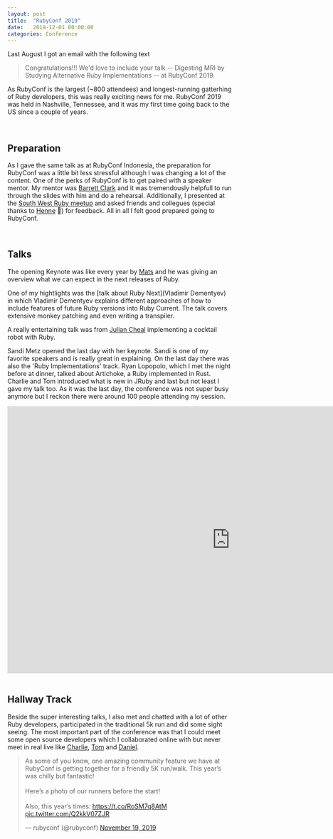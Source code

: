 ```yaml
---
layout: post
title:  "RubyConf 2019"
date:   2019-12-01 00:00:00
categories: Conference
---
```


Last August I got an email with the following text

> Congratulations!!! We'd love to include your talk -- Digesting MRI by Studying Alternative Ruby Implementations -- at RubyConf 2019.

As RubyConf is the largest (~800 attendees) and longest-running gatterhing of Ruby developers, this was really exciting news for me. 
RubyConf 2019 was held in Nashville, Tennessee, and it was my first time going back to the US since a couple of years.

<br>

## Preparation

As I gave the same talk as at RubyConf Indonesia, the preparation for RubyConf was a little bit less stressful although I was changing a lot of the content. 
One of the perks of RubyConf is to get paired with a speaker mentor. 
My mentor was [Barrett Clark](https://twitter.com/barrettclark) and it was tremendously helpfull to run through the slides with him and do a rehearsal. 
Additionally, I presented at the [South West Ruby meetup](https://twitter.com/southwestruby) and asked friends and collegues (special thanks to [Henne](https://twitter.com/henne) :wave:) for feedback.
All in all I felt good prepared going to RubyConf.

<br>

## Talks
The opening Keynote was like every year by [Mats](https://twitter.com/yukihiro_matz?lang=de) and he was giving an overview what we can expect in the next releases of Ruby.

One of my hightlights was the [talk about Ruby Next](Vladimir Dementyev) in which Vladimir Dementyev explains different approaches of how to include features of future Ruby versions into Ruby Current. The talk covers extensive monkey patching and even writing a transpiler.

A really entertaining talk was from [Julian Cheal](https://rubyconf.org/program#session-858) implementing a cocktail robot with Ruby.

Sandi Metz opened the last day with her keynote. 
Sandi is one of my favorite speakers and is really great in explaining. 
On the last day there was also the 'Ruby Implementations' track.
Ryan Lopopolo, which I met the night before at dinner, talked about Artichoke, a Ruby implemented in Rust. 
Charlie and Tom introduced what is new in JRuby and last but not least I gave my talk too. 
As it was the last day, the conference was not super busy anymore but I reckon there were around 100 people attending my session.

<div style="text-align: center;">
<iframe width="1000" height="600" src="https://www.youtube.com/embed/-UVV8_560eE" frameborder="0" allow="accelerometer; autoplay; encrypted-media; gyroscope; picture-in-picture" allowfullscreen></iframe>
</div>
<br>

## Hallway Track

Beside the super interesting talks, I also met and chatted with a lot of other Ruby developers, participated in the traditional 5k run and did some sight seeing. The most important part of the conference was that I could meet some open source developers which I collaborated online with but never meet in real live like [Charlie](https://github.com/headius), [Tom](https://github.com/enebo) and [Daniel](https://github.com/composerinteralia).

<blockquote class="twitter-tweet tw-align-center"><p lang="en" dir="ltr">As some of you know, one amazing community feature we have at RubyConf is getting together for a friendly 5K run/walk. This year’s was chilly but fantastic! <br><br>Here’s a photo of our runners before the start!<br><br>Also, this year’s times: <a href="https://t.co/RoSM7q8AtM">https://t.co/RoSM7q8AtM</a> <a href="https://t.co/Q2kkV07ZJR">pic.twitter.com/Q2kkV07ZJR</a></p>&mdash; rubyconf (@rubyconf) <a href="https://twitter.com/rubyconf/status/1196910049551114240?ref_src=twsrc%5Etfw">November 19, 2019</a></blockquote> <script async src="https://platform.twitter.com/widgets.js" charset="utf-8"></script>
